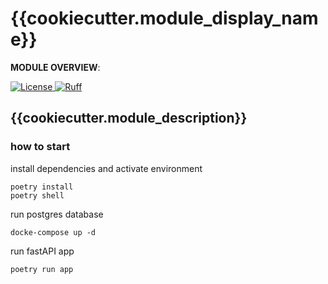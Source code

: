 # {{cookiecutter.module_display_name}}

**MODULE OVERVIEW**:

<a href="[https://github.com/defi-engine/defie-engine/blob/master/LICENSE](https://github.com/defi-engine/api-service-cookiecutter/blob/dev/%7B%7Bcookiecutter.module_name%7D%7D/LICENSE)">
  <img alt="License" src="https://img.shields.io/github/license/defi-engine/defi-engine">
</a>

<a href="https://github.com/charliermarsh/ruff">
  <img alt="Ruff" src="https://img.shields.io/endpoint?url=https://raw.githubusercontent.com/charliermarsh/ruff/main/assets/badge/v2.json">
</a>


## {{cookiecutter.module_description}}

### how to start
install dependencies and activate environment
```
poetry install
poetry shell
```
run postgres database
```
docke-compose up -d
```
run fastAPI app
```
poetry run app
```
